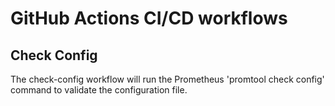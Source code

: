 # GitHub Actions CI/CD workflows

## Check Config
The check-config workflow will run the Prometheus 'promtool check config'
command to validate the configuration file.
